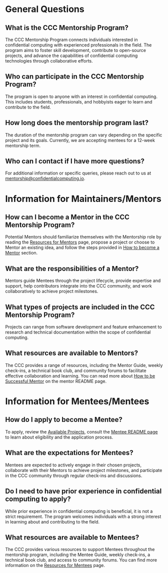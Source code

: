 # General Questions

## What is the CCC Mentorship Program?
The CCC Mentorship Program connects individuals interested in confidential computing with experienced professionals in the field. The program aims to foster skill development, contribute to open-source projects, and advance the capabilities of confidential computing technologies through collaborative efforts.

## Who can participate in the CCC Mentorship Program?
The program is open to anyone with an interest in confidential computing. This includes students, professionals, and hobbyists eager to learn and contribute to the field.

## How long does the mentorship program last?
The duration of the mentorship program can vary depending on the specific project and its goals. Currently, we are accepting mentees for a 12-week mentorship term.

## Who can I contact if I have more questions?
For additional information or specific queries, please reach out to us at [mentorship@confidentialcomputing.io](mailto:mentorship@confidentialcomputing.io).

# Information for Maintainers/Mentors

## How can I become a Mentor in the CCC Mentorship Program?
Potential Mentors should familiarize themselves with the Mentorship role by reading the [Resources for Mentors](mentors/ResourcesForMentors.md) page, propose a project or choose to Mentor an existing idea, and follow the steps provided in [How to become a Mentor](mentors/README.md#how-to-become-a-mentor) section.

## What are the responsibilities of a Mentor?
Mentors guide Mentees through the project lifecycle, provide expertise and support, help contributors integrate into the CCC community, and work collaboratively to achieve project milestones.

## What types of projects are included in the CCC Mentorship Program?
Projects can range from software development and feature enhancement to research and technical documentation within the scope of confidential computing.

## What resources are available to Mentors?
The CCC provides a range of resources, including the Mentor Guide, weekly check-ins, a technical book club, and community forums to facilitate effective collaboration and learning. You can read more about [How to be Successful Mentor](mentors/README.md#becoming-a-successful-mentor) on the mentor README page.

# Information for Mentees/Mentees

## How do I apply to become a Mentee?
To apply, review the [Available Projects]([PROJECTS.md](https://confidentialcomputing.io/projects/current-projects/)), consult the [Mentee README page](mentees/README.md) to learn about eligibility and the application process.

## What are the expectations for Mentees?
Mentees are expected to actively engage in their chosen projects, collaborate with their Mentors to achieve project milestones, and participate in the CCC community through regular check-ins and discussions.

## Do I need to have prior experience in confidential computing to apply?
While prior experience in confidential computing is beneficial, it is not a strict requirement. The program welcomes individuals with a strong interest in learning about and contributing to the field.

## What resources are available to Mentees?
The CCC provides various resources to support Mentees throughout the mentorship program, including the Mentee Guide, weekly check-ins, a technical book club, and access to community forums. You can find more information on the [Resources for Mentees](mentees/ResourcesForMentees.md) page.
